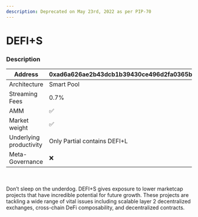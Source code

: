 ```yaml
---
description: Deprecated on May 23rd, 2022 as per PIP-70
---
```


# DEFI+S

### Description

| Address                 | 0xad6a626ae2b43dcb1b39430ce496d2fa0365ba9c |
| ----------------------- | ------------------------------------------ |
| Architecture            | Smart Pool                                 |
| Streaming Fees          | 0.7%                                       |
| AMM                     | ✅                                          |
| Market weight           | ✅                                          |
| Underlying productivity | Only Partial contains DEFI+L               |
| Meta-Governance         | ❌                                          |

\
\
Don’t sleep on the underdog. DEFI+S gives exposure to lower marketcap projects that have incredible potential for future growth. These projects are tackling a wide range of vital issues including scalable layer 2 decentralized exchanges, cross-chain DeFi composability, and decentralized contracts.
